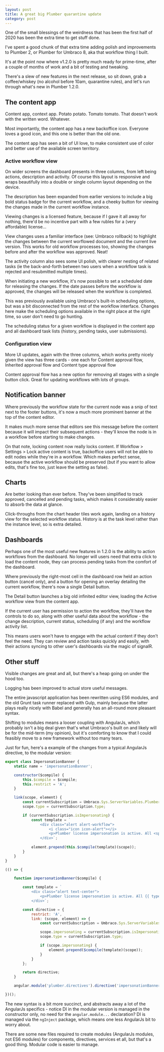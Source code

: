 ```yaml
---
layout: post
title: A great big Plumber quarantine update
category: post
---
```


One of the small blessings of the weirdness that has been the first half of 2020 has been the extra time to get stuff done.

I've spent a good chunk of that extra time adding polish and improvements to Plumber 2, or Plumber for Umbraco 8, aka that workflow thing I built.

It's at the point now where v1.2.0 is pretty much ready for prime-time, after a couple of months of work and a bit of testing and tweaking.

There's a slew of new features in the next release, so sit down, grab a coffee/whiskey (no alcohol before 10am, quarantine rules), and let's run through what's new in Plumber 1.2.0.

## The content app

Content app, context app. Potato potato. Tomato tomato. That doesn't work with the written word. Whatever.

Most importantly, the content app has a new backoffice icon. Everyone loves a good icon, and this one is better than the old one.

The content app has seen a bit of UI love, to make consistent use of color and better use of the available screen territory. 

### Active workflow view

On wider screens the dashboard presents in three columns, from left being actions, description and activity. Of course this layout is responsive and wraps beautifully into a double or single column layout depending on the device.

The description has been expanded from earlier versions to include a big bold status badge for the current workflow, and a cheeky button for viewing the changes made in the current workflow instance.

Viewing changes is a licensed feature, because if I gave it all away for nothing, there'd be no incentive part with a few rubles for a (very affordable) license...

View changes uses a familiar interface (see: Umbraco rollback) to highlight the changes between the current worflowed document and the current live version. This works for old workflow processes too, showing the changes before and after the workflow was approved. Neat!

The activity column also sees some UI polish, with clearer nesting of related tasks (ie the back-and-forth between two users when a workflow task is rejected and resubmitted multiple times).

When initiating a new workflow, it's now possible to set a scheduled date for releasing the changes. If the date passes before the workflow is approved, the changes will be released when the workflow is completed.

This was previously available using Umbraco's built-in scheduling options, but was a bit disconnected from the rest of the workflow interface. Changes here make the scheduling options available in the right place at the right time, so user don't need to go hunting.

The scheduling status for a given workflow is displayed in the content app and all dashboard task lists (history, pending tasks, user submissions).

### Configuration view

More UI updates, again with the three columns, which works pretty nicely given the view has three cards - one each for Content approval flow, Inherited approval flow and Content type approval flow

Content approval flow has a new option for removing all stages with a single button click. Great for updating workflows with lots of groups.

## Notification banner

Where previously the workflow state for the current node was a snip of text next to the footer buttons, it's now a much more prominent banner at the top of the content editor.

It makes much more sense that editors see this message before the content because it will impact their subsequent actions - they'll know the node is in a workflow before starting to make changes.

On that note, locking content now really locks content. If Workflow > Settings > Lock active content is true, backoffice users will not be able to edit nodes while they're in a workflow. Which makes perfect sense, because the active workflow should be preserved (but if you want to allow edits, that's fine too, just leave the setting as false).

## Charts

Are better looking than ever before. They've been simplified to track approved, cancelled and pending tasks, which makes it considerably easier to absorb the data at glance.

Click-throughs from the chart header tiles work again, landing on a history view for the selected workflow status. History is at the task level rather than the instance level, so is extra detailed.

## Dashboards 

Perhaps one of the most useful new features in 1.2.0 is the ability to action workflows from the dashboard. No longer will users need that extra click to load the content node, they can process pending tasks from the comfort of the dashboard.

Where previously the right-most cell in the dashboard row held an action button (cancel only), and a button for opening an overlay detailing the current workflow, there's now a single Detail button.

The Detail button launches a big old infinited editor view, loading the Active workflow view from the content app.

If the current user has permission to action the workflow, they'll have the controls to do so, along with other useful data about the workflow - the change description, current status, scheduling (if any) and the workflow activity list.

This means users won't have to engage with the actual content if they don't feel the need. They can review and action tasks quickly and easily, with their actions syncing to other user's dashboards via the magic of signalR.

## Other stuff

Visible changes are great and all, but there's a heap going on under the hood too.

Logging has been improved to actual store useful messages. 

The entire javascript application has been rewritten using ES6 modules, and the old Grunt task runner replaced with Gulp, mainly because the latter plays really nicely with Babel and generally has an all-round more pleasant syntax.

Shifting to modules means a looser coupling with AngularJs, which probably isn't a big deal given that's what Umbraco's built on and likely will be for the mid-term (my opinion), but it's comforting to know that I could feasibly move to a new framework without too many tears.

Just for fun, here's a example of the changes from a typical AngularJs directive, to the modular version:

```js
export class ImpersonationBanner {
    static name = 'impersonationBanner';

    constructor($compile) {
        this.$compile = $compile;
        this.restrict = 'A';
    }

    link(scope, element) {
        const currentSubscription = Umbraco.Sys.ServerVariables.PlumberSubscription;
        scope.type = currentSubscription.type;

        if (currentSubscription.isImpersonating) {
            const template = ` 
                <div class="alert alert-workflow">
                    <i class="icon icon-alert"></i>
                    <p>Plumber license impersonation is active. All <span class="umb-badge">{{ type }}</span> features are available on non-production domains only.</p>
                </div>`;
                
            element.prepend(this.$compile(template)(scope));
        }
    }
}
```

```js
(() => {

    function impersonationBanner($compile) {

        const template = ` 
            <div class="alert text-center">
                <p>Plumber license impersonation is active. All {{ type }} features are available on localhost only.</p>
            </div>`;

        const directive = {
            restrict: 'A',
            link: (scope, element) => {
                const currentSubscription = Umbraco.Sys.ServerVariables.PlumberSubscription;

                scope.impersonating = currentSubscription.isImpersonating;
                scope.type = currentSubscription.type;

                if (scope.impersonating) {
                    element.prepend($compile(template)(scope));
                }
            }
        };

        return directive;
    }

    angular.module('plumber.directives').directive('impersonationBanner', ['$compile', impersonationBanner]);

})();
```

The new syntax is a bit more succinct, and abstracts away a lot of the AngularJs specifics - notice DI in the modular version is managed in the constructor only, no need for the `angular.module...` declaration? DI is managed via the `ngInject` package, which means one less AngularJs bit to worry about.

There are some new files required to create modules (AngularJs modules, not ES6 modules) for components, directives, services et all, but that's a good thing. Modular code is easier to manage.
